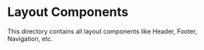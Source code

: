 # Layout Components

This directory contains all layout components like Header, Footer, Navigation, etc.